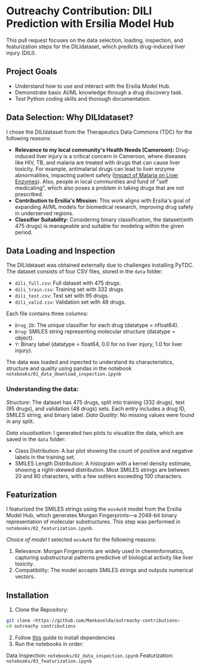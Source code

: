 # Outreachy Contribution: DILI Prediction with Ersilia Model Hub

 This pull request focuses on the data selection, loading, inspection, and featurization steps for the DILIdataset, which predicts drug-induced liver injury (DILI). 

## Project Goals
- Understand how to use and interact with the Ersilia Model Hub.
- Demonstrate basic AI/ML knowledge through a drug discovery task.
- Test Python coding skills and thorough documentation.


## Data Selection: Why DILIdataset?
I chose the DILIdataset from the Therapeutics Data Commons (TDC) for the following reasons:
- **Relevance to my local community's Health Needs (Cameroon):** Drug-induced liver injury is a critical concern in Cameroon, where diseases like HIV, TB, and malaria are treated with drugs that can cause liver toxicity. For example, antimalarial drugs can lead to liver enzyme abnormalities, impacting patient safety ([Impact of Malaria on Liver Enzymes](https://www.ncbi.nlm.nih.gov/pmc/articles/PMC6592410/)).
Also, people in local communities and fund of "self medicating", which also poses a problem in taking drugs that are not prescribed.
- **Contribution to Ersilia's Mission:** This work aligns with Ersilia's goal of expanding AI/ML models for biomedical research, improving drug safety in underserved regions.
- **Classifier Suitability:** Considering binary classification, the dataset(with 475 drugs) is manageable and suitable for modeling within the given period.

## Data Loading and Inspection
The DILIdataset was obtained externally due to challenges installing PyTDC. The dataset consists of four CSV files, stored in the `data` folder:
- `dili_full.csv`: Full dataset with 475 drugs.
- `dili_train.csv`: Training set with 332 drugs.
- `dili_test.csv`: Test set with 95 drugs.
- `dili_valid.csv`: Validation set with 48 drugs.

Each file contains three columns:
- `Drug_ID`: The unique classifier for each drug (datatype = nfloat64).
- `Drug`: SMILES string representing molecular structure (datatype = object).
- `Y`: Binary label (datatype = float64, 0.0 for no liver injury, 1.0 for liver injury).

The data was loaded and inpected to understand its characteristics, structure and quality using pandas in the notebook `notebooks/01_data_download_inspection.ipynb` 

### Understanding the data:
*Structure*: The dataset has 475 drugs, split into training (332 drugs), test (95 drugs), and validation (48 drugs) sets. Each entry includes a drug ID, SMILES string, and binary label.
*Data Quality*: No missing values were found in any split.

*Data visualisation*:
I generated two plots to visualize the data, which are saved in the `data` folder:
- Class Distribution: A bar plot showing the count of positive and negative labels in the training set. 
- SMILES Length Distribution: A histogram with a kernel density estimate, showing a right-skewed distribution. Most SMILES strings are between 20 and 80 characters, with a few outliers exceeding 100 characters.
## Featurization
I featurized the SMILES strings using the `eos4wt0` model from the Ersilia Model Hub, which generates Morgan Fingerprints—a 2048-bit binary representation of molecular substructures. This step was performed in `notebooks/02_featurization.ipynb`.

*Choice of model*
I selected `eos4wt0` for the following reasons:
1. Relevance: Morgan Fingerprints are widely used in cheminformatics, capturing substructural patterns predictive of biological activity like liver toxicity.
2. Compatibility: The model accepts SMILES strings and outputs numerical vectors.


## Installation
1. Clone the Repository:
```bash
git clone <https://github.com/Mankavelda/outreachy-contributions>
cd outreachy contributions
```
2. Follow [this](https://ersilia.gitbook.io/ersilia-book/ersilia-model-hub/installation) guide to install dependencies
3. Run the notebooks in order:

Data Inspection: `notebooks/02_data_inspection.ipynb`
Featurization: `notebooks/03_featurization.ipynb`




